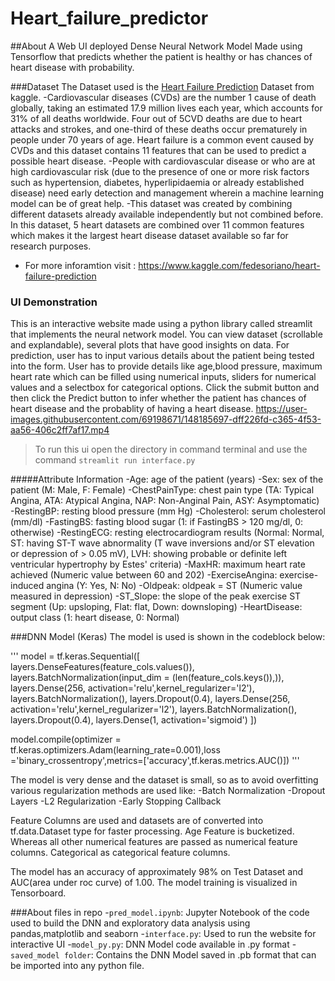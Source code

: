 # Heart_failure_predictor

##About
A Web UI deployed Dense Neural Network Model Made using Tensorflow that predicts whether the patient is healthy or has chances of heart disease with probability.

###Dataset
The Dataset used is the [Heart Failure Prediction](https://www.kaggle.com/fedesoriano/heart-failure-prediction) Dataset from kaggle.
-Cardiovascular diseases (CVDs) are the number 1 cause of death globally, taking an estimated 17.9 million lives each year, which accounts for 31% of all deaths worldwide. Four out of 5CVD deaths are due to heart attacks and strokes, and one-third of these deaths occur prematurely in people under 70 years of age. Heart failure is a common event caused by CVDs and this dataset contains 11 features that can be used to predict a possible heart disease.
-People with cardiovascular disease or who are at high cardiovascular risk (due to the presence of one or more risk factors such as hypertension, diabetes, hyperlipidaemia or already established disease) need early detection and management wherein a machine learning model can be of great help.
-This dataset was created by combining different datasets already available independently but not combined before. In this dataset, 5 heart datasets are combined over 11 common features which makes it the largest heart disease dataset available so far for research purposes.
- For more inforamtion visit : https://www.kaggle.com/fedesoriano/heart-failure-prediction

### UI Demonstration
This is an interactive website made using a python library called streamlit that implements the neural network model. You can view dataset (scrollable and explandable), several plots that have good insights on data. For prediction, user has to input various details about the patient being tested into the form. User has to provide details like age,blood pressure, maximum heart rate which can be filled using numerical inputs, sliders for numerical values and a selectbox for categorical options. Click the submit button and then click the Predict button to infer whether the patient has chances of heart disease and the probablity of having a heart disease.
https://user-images.githubusercontent.com/69198671/148185697-dff226fd-c365-4f53-aa56-406c2ff7af17.mp4

>To run this ui open the directory in command terminal and use the command `streamlit run interface.py`

#####Attribute Information
-Age: age of the patient (years)
-Sex: sex of the patient (M: Male, F: Female)
-ChestPainType: chest pain type (TA: Typical Angina, ATA: Atypical Angina, NAP: Non-Anginal Pain, ASY: Asymptomatic)
-RestingBP: resting blood pressure (mm Hg)
-Cholesterol: serum cholesterol (mm/dl)
-FastingBS: fasting blood sugar (1: if FastingBS > 120 mg/dl, 0: otherwise)
-RestingECG: resting electrocardiogram results (Normal: Normal, ST: having ST-T wave abnormality (T wave inversions and/or ST elevation or depression of > 0.05 mV), LVH: showing probable or definite left ventricular hypertrophy by Estes' criteria)
-MaxHR: maximum heart rate achieved (Numeric value between 60 and 202)
-ExerciseAngina: exercise-induced angina (Y: Yes, N: No)
-Oldpeak: oldpeak = ST (Numeric value measured in depression)
-ST_Slope: the slope of the peak exercise ST segment (Up: upsloping, Flat: flat, Down: downsloping)
-HeartDisease: output class (1: heart disease, 0: Normal)

###DNN Model (Keras)
The model is used is shown in the codeblock below:

'''
model = tf.keras.Sequential([
    layers.DenseFeatures(feature_cols.values()),
    layers.BatchNormalization(input_dim = (len(feature_cols.keys()),)),
    layers.Dense(256, activation='relu',kernel_regularizer='l2'),
    layers.BatchNormalization(),
    layers.Dropout(0.4),
    layers.Dense(256, activation='relu',kernel_regularizer='l2'),
    layers.BatchNormalization(),
    layers.Dropout(0.4),
    layers.Dense(1, activation='sigmoid')
])

model.compile(optimizer = tf.keras.optimizers.Adam(learning_rate=0.001),loss ='binary_crossentropy',metrics=['accuracy',tf.keras.metrics.AUC()])
'''

The model is very dense and the dataset is small, so as to avoid overfitting various regularization methods are used like:
-Batch Normalization
-Dropout Layers
-L2 Regularization
-Early Stopping Callback

Feature Columns are used and datasets are of converted into tf.data.Dataset type for faster processing.
Age Feature is bucketized. Whereas all other numerical features are passed as numerical feature columns. Categorical as categorical feature columns.

The model has an accuracy of approximately 98% on Test Dataset and AUC(area under roc curve) of 1.00.
The model training is visualized in Tensorboard.

###About files in repo
-`pred_model.ipynb`: Jupyter Notebook of the code used to build the DNN and exploratory data analysis using pandas,matplotlib and seaborn
-`interface.py`: Used to run the website for interactive UI
-`model_py.py`: DNN Model code available in .py format
-`saved_model folder`: Contains the DNN Model saved in .pb format that can be imported into any python file.
